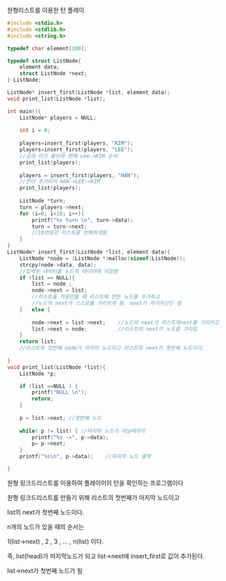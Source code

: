 원형리스트를 이용한 턴 플레이

~~~c
#include <stdio.h>
#include <stdlib.h>
#include <string.h> 

typedef char element[100];

typedef struct ListNode{
	element data;
	struct ListNode *next;
} ListNode;

ListNode* insert_first(ListNode *list, element data);
void print_list(ListNode *list);

int main(){
	ListNode* players = NULL;
	
	int i = 0;
	
	players=insert_first(players, "KIM");
	players=insert_first(players, "LEE");
	//김과 이가 들어와 현재 Lee->KIM 순서
	print_list(players);
	
	players = insert_first(players, "HAN");
	//한이 추가되어 HAN->LEE->KIM
	print_list(players);
	
	ListNode *turn;
	turn = players->next;
	for (i=0; i<10; i++){
		printf("%s turn \n", turn->data);
		turn = turn->next;
        //10번동안 리스트를 반복하게됨
	}
}
ListNode* insert_first(ListNode *list, element data){
	ListNode *node = (ListNode *)malloc(sizeof(ListNode));
	strcpy(node->data, data);
	//입력된 데이터를 노드의 데이터에 저장함
	if (list == NULL){
		list = node ;
		node->next = list; 
        //리스트를 처음만들 때 리스트에 만든 노드를 추가하고
        //노드의 next가 스스로를 가리키게 함. next가 자기자신인 셈
	}	else {
		
		node->next = list->next;    //노드의 next가 리스트의next를 가리키고
		list->next = node; 			//리스트의 next가 노드를 가리킴
	}
	return list; 
    //리스트의 첫번째 node가 마지막 노드이고 리스트의 next가 첫번쨰 노드이다.
	
}
void print_list(ListNode *list){
	ListNode *p;

	if (list ==NULL ) {
		printf("NULL \n");
		return;
	}
	
	p = list->next;	//첫번째 노드
	
	while( p != list) {	//마지막 노드가 아닐때까지 
		printf("%s ->", p->data);
		p= p->next;
	}
	printf("%s\n", p->data);	//마지막 노드 출력

}
~~~

원형 링크드리스트를 이용하여 플레이어의 턴을 확인하는 프로그램이다

원형 링크드리스트를 만들기 위해 리스트의 첫번째가 마지막 노드이고

list의 next가 첫번째 노드이다. 

n개의 노드가 있을 때의 순서는

1(list->next) , 2 , 3 , ... , n(list) 이다. 

즉, list(head)가 마지막노드가 되고 list->next에 insert_first로 값이 추가된다.

list->next가 첫번째 노드가 됨